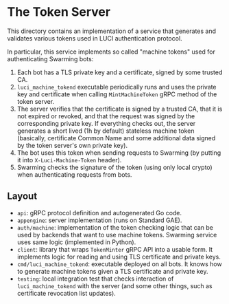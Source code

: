 # The Token Server

This directory contains an implementation of a service that generates and
validates various tokens used in LUCI authentication protocol.

In particular, this service implements so called "machine tokens" used for
authenticating Swarming bots:

1.  Each bot has a TLS private key and a certificate, signed by some trusted CA.
1.  `luci_machine_tokend` executable periodically runs and uses the private key
    and certificate when calling `MintMachineToken` gRPC method of the token
    server.
1.  The server verifies that the certificate is signed by a trusted CA, that it
    is not expired or revoked, and that the request was signed by the
    corresponding private key. If everything checks out, the server generates
    a short lived (1h by default) stateless machine token (basically,
    certificate Common Name and some additional data signed by the token
    server's own private key).
1.  The bot uses this token when sending requests to Swarming (by putting it
    into `X-Luci-Machine-Token` header).
1.  Swarming checks the signature of the token (using only local crypto) when
    authenticating requests from bots.


## Layout

*   `api`: gRPC protocol definition and autogenerated Go code.
*   `appengine`: server implementation (runs on Standard GAE).
*   `auth/machine`: implementation of the token checking logic that can be used
    by backends that want to use machine tokens. Swarming service uses same
    logic (implemented in Python).
*   `client`: library that wraps `TokenMinter` gRPC API into a usable form. It
    implements logic for reading and using TLS certificate and private keys.
*   `cmd/luci_machine_tokend`: executable deployed on all bots. It knows how to
    generate machine tokens given a TLS certificate and private key.
*   `testing`: local integration test that checks interaction of
    `luci_machine_tokend` with the server (and some other things, such as
    certificate revocation list updates).
